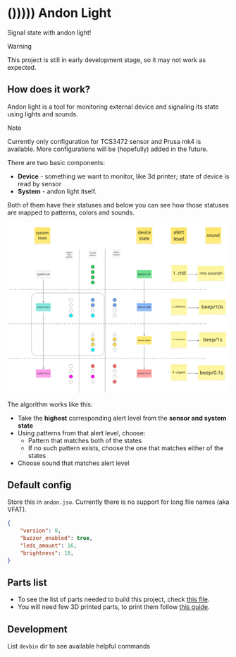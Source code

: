 # ())))) Andon Light

Signal state with andon light!

> [!WARNING]
> This project is still in early development stage, so it may not work as expected.

## How does it work?

Andon light is a tool for monitoring external device and signaling its state using lights and sounds.

> [!NOTE]
> Currently only configuration for TCS3472 sensor and Prusa mk4 is available. More configurations will be (hopefully) added in the future.

There are two basic components:

- **Device** - something we want to monitor, like 3d printer; state of device is read by sensor
- **System** - andon light itself.

Both of them have their statuses and below you can see how those statuses are mapped to patterns, colors and sounds.

![Patterns mapping](docs/map.png)

The algorithm works like this:

- Take the **highest** corresponding alert level from the **sensor and system state**
- Using patterns from that alert level, choose:
  - Pattern that matches both of the states
  - If no such pattern exists, choose the one that matches either of the states
- Choose sound that matches alert level

## Default config

Store this in `andon.jso`. Currently there is no support for long file names (aka VFAT).

``` json
{
    "version": 0,
    "buzzer_enabled": true,
    "leds_amount": 16,
    "brightness": 10,
}
```

## Parts list

- To see the list of parts needed to build this project, check [this file](docs/parts.md).
- You will need few 3D printed parts, to print them follow [this guide](3d-models/readme.md).

## Development

List `devbin` dir to see available helpful commands
